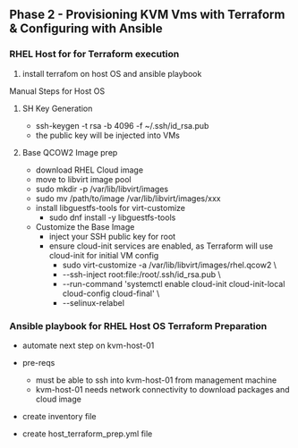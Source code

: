 ## Phase 2 - Provisioning KVM Vms with Terraform & Configuring with Ansible

### RHEL Host for for Terraform execution

1. install terrafom on host OS and ansible playbook

Manual Steps for Host OS

1. SH Key Generation
	- ssh-keygen -t rsa -b 4096 -f ~/.ssh/id_rsa.pub
	- the public key will be injected into VMs

2. Base QCOW2 Image prep
	- download RHEL Cloud image
	- move to libvirt image pool
	- sudo mkdir -p /var/lib/libvirt/images
	- sudo mv /path/to/image /var/lib/libvirt/images/xxx
	- install libguestfs-tools for virt-customize
		- sudo dnf install -y libguestfs-tools
	- Customize the Base Image
		- inject your SSH public key for root
		- ensure cloud-init services are enabled, as Terraform will use cloud-init for initial VM config
			- sudo virt-customize -a /var/lib/libvirt/images/rhel.qcow2 \
			- --ssh-inject root:file:/root/.ssh/id_rsa.pub \
			- --run-command 'systemctl enable cloud-init cloud-init-local cloud-config cloud-final' \
			- --selinux-relabel
			
### Ansible playbook for RHEL Host OS Terraform Preparation

- automate next step on kvm-host-01
- pre-reqs
	- must be able to ssh into kvm-host-01 from management machine
	- kvm-host-01 needs network connectivity to download packages and cloud image
	
- create inventory file
- create host_terraform_prep.yml file
